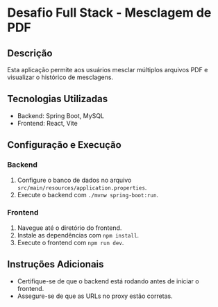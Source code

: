 # Desafio Full Stack - Mesclagem de PDF

## Descrição

Esta aplicação permite aos usuários mesclar múltiplos arquivos PDF e visualizar o histórico de mesclagens.

## Tecnologias Utilizadas

- Backend: Spring Boot, MySQL
- Frontend: React, Vite

## Configuração e Execução

### Backend

1. Configure o banco de dados no arquivo `src/main/resources/application.properties`.
2. Execute o backend com `./mvnw spring-boot:run`.

### Frontend

1. Navegue até o diretório do frontend.
2. Instale as dependências com `npm install`.
3. Execute o frontend com `npm run dev`.

## Instruções Adicionais

- Certifique-se de que o backend está rodando antes de iniciar o frontend.
- Assegure-se de que as URLs no proxy estão corretas.
